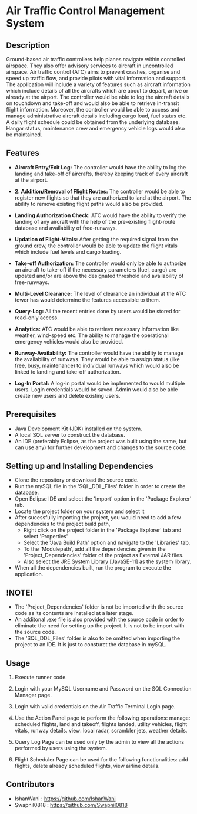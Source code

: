# Air Traffic Control Management System
## Description

Ground-based air traffic controllers help planes navigate within controlled airspace. They also offer advisory services to aircraft in uncontrolled airspace. Air traffic control (ATC) aims to prevent crashes, organise and speed up traffic flow, and provide pilots with vital information and support. The application will include a variety of features such as aircraft information which include details of all the aircrafts which are about to depart, arrive or already at the airport. The controller would be able to log the aircraft details on touchdown and take-off and would also be able to retrieve in-transit flight information. Moreover, the controller would be able to access and manage administrative aircraft details including cargo load, fuel status etc. A daily flight schedule could be obtained from the underlying database. Hangar status, maintenance crew and emergency vehicle logs would also be maintained.

## Features

* **Aircraft Entry/Exit Log:** The controller would have the ability to log the landing and take-off of aircrafts, thereby keeping track of every aircraft at the airport.

* **2. Addition/Removal of Flight Routes:** The controller would be able to register new flights so that they are authorized to land at the airport. The ability to remove existing flight paths would also be provided.

* **Landing Authorization Check:** ATC would have the ability to verify the landing of any aircraft with the help of the pre-existing flight-route database and availability of free-runways.

* **Updation of Flight-Vitals:** After getting the required signal from the ground crew, the controller would be able to update the flight vitals which include fuel levels and cargo loading.

* **Take-off Authorization:** The controller would only be able to authorize an aircraft to take-off if the necessary parameters (fuel, cargo) are updated and/or are above the designated threshold and availability of free-runways.

* **Multi-Level Clearance:** The level of clearance an individual at the ATC tower has would determine the features accessible to them.

* **Query-Log:** All the recent entries done by users would be stored for read-only access.

* **Analytics:** ATC would be able to retrieve necessary information like weather, wind-speed etc. The ability to manage the operational emergency vehicles would also be provided. 

* **Runway-Availability:** The controller would have the ability to manage the availability of runways. They would be able to assign status (like free, busy, maintenance) to individual runways which would also be linked to landing and take-off authorization.

* **Log-In Portal:** A log-in portal would be implemented to would multiple users. Login credentials would be saved. Admin would also be able create new users and delete existing users.

## Prerequisites

* Java Development Kit (JDK) installed on the system.
* A local SQL server to construct the database.
* An IDE (preferably Eclipse, as the project was built using the same, but can use any) for further development and changes to the source code.

## Setting up and Installing Dependencies

* Clone the repository or download the source code.
* Run the mySQL file in the 'SQL_DDL_Files' folder in order to create the database.
* Open Eclipse IDE and select the 'Import' option in the 'Package Explorer' tab.
* Locate the project folder on your system and select it
* After sucessfully importing the project, you would need to add a few dependencies to the project build path,
    * Right click on the project folder in the 'Package Explorer' tab and select 'Properties'
    * Select the 'Java Build Path' option and navigate to the 'Libraries' tab.
    * To the 'Modulepath', add all the dependencies given in the 'Project_Dependencies' folder of the project as External JAR files.
    * Also select the JRE System Library [JavaSE-11] as the system library.
* When all the dependencies built, run the program to execute the application.

## !NOTE!

* The 'Project_Dependencies' folder is not be imported with the source code as its contents are installed at a later stage.
* An additonal .exe file is also provided with the source code in order to eliminate the need for setting up the project. It is not to be import with the source code.
* The 'SQL_DDL_Files' folder is also to be omitted when importing the project to an IDE. It is just to consturct the database in mySQL.
  
## Usage

1. Execute runner code.

2. Login with your MySQL Username and Password on the SQL Connection Manager page.

3. Login with valid credentials on the Air Traffic Terminal Login page.

3. Use the Action Panel page to perform the following operations: 
   manage: scheduled flights, land and takeoff, flights landed, utility vehicles, flight vitals, runway details.
   view: local radar, scrambler jets, weather details.

4. Query Log Page can be used only by the admin to view all the actions performed by users using
   the system.

5. Flight Scheduler Page can be used for the following functionalities: add flights, delete already scheduled flights, view airline details.

## Contributors
* IshanWani : https://github.com/IshanWani
* Swapnil0818 : https://github.com/Swapnil0818

